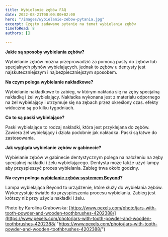 ```yaml
---
title: Wybielanie zębów FAQ
date: 2022-08-21T00:00:00+02:00
hero: "/images/wybielanie-zebow-pytania.jpg"
excerpt: Często zadawane pytanie na temat wybielania zębów
timeToRead: 8
authors: []

---
```

**Jakie są sposoby wybielania zębów?** 

Wybielanie zębów można przeprowadzić za pomocą pasty do zębów lub specjalnych płynów wybielających. jednak to zębów u dentysty jest najskuteczniejszym i najbezpieczniejszym sposobem.

**Na czym polega wybielanie nakładkowe?**

Wybielanie nakładkowe to zabieg, w którym nakłada się na zęby specjalną nakładkę i żel wybielający. Nakładka wykonana jest z materiału odpornego na żel wybielający i utrzymuje się na zębach przez określony czas. efekty widoczne są po kilku tygodniach. 

**Co to są paski wybielające?** 

Paski wybielające to rodzaj nakładki, która jest przyklejana do zębów. Zawiera żel wybielający i działa podobnie jak nakładka. Paski są łatwe do zastosowania. 

**Jak wygląda wybielanie zębów w gabinecie?**

Wybielanie zębów w gabinecie dentystycznym polega na nałożeniu na zęby specjalnej nakładki i żelu wybielającego. Dentysta może także użyć lampy aby przyspieszyć proces wybielania. Zabieg trwa około godziny. 

**Na czym polega** [**wybielanie zębów systemem Beyond**](https://wybiel.pl/krakow-wybielanie-zebow-beyond/ "wybielanie beyoned")**?** 

Lampa wybielająca Beyond to urządzenie, które służy do wybielania zębów. Wykorzystuje światło do przyspieszenia procesu wybielania. Zabieg jest krótszy niż przy użyciu nakładki i żelu.

Photo by Karolina Grabowska: [https://www.pexels.com/photo/jars-with-tooth-powder-and-wooden-toothbrushes-4202388/](https://www.pexels.com/photo/jars-with-tooth-powder-and-wooden-toothbrushes-4202388/ "https://www.pexels.com/photo/jars-with-tooth-powder-and-wooden-toothbrushes-4202388/")
